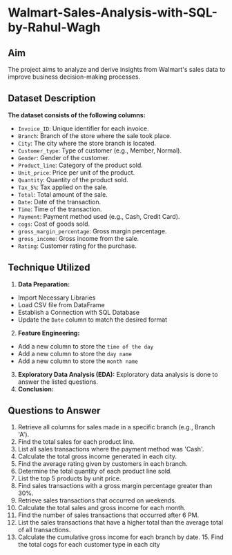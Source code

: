 # Walmart-Sales-Analysis-with-SQL-by-Rahul-Wagh

## Aim
The project aims to analyze and derive insights from Walmart's sales data to improve business decision-making processes.

## Dataset Description
**The dataset consists of the following columns:**
- `Invoice_ID`: Unique identifier for each invoice.
- `Branch`: Branch of the store where the sale took place.
- `City`: The city where the store branch is located.
- `Customer_type`: Type of customer (e.g., Member, Normal).
- `Gender`: Gender of the customer.
- `Product_line`: Category of the product sold.
- `Unit_price`: Price per unit of the product.
- `Quantity`: Quantity of the product sold.
- `Tax_5%`: Tax applied on the sale.
- `Total`: Total amount of the sale.
- `Date`: Date of the transaction.
- `Time`: Time of the transaction.
- `Payment`: Payment method used (e.g., Cash, Credit Card).
- `cogs`: Cost of goods sold.
- `gross_margin_percentage`: Gross margin percentage.
- `gross_income`: Gross income from the sale.
- `Rating`: Customer rating for the purchase.

## Technique Utilized
1. **Data Preparation:**
  - Import Necessary Libraries
  - Load CSV file from DataFrame
  - Establish a Connection with SQL Database
  - Update the `Date` column to match the desired format 

2. **Feature Engineering:**
  - Add a new column to store the `time of the day`
  - Add a new column to store the `day name`
  - Add a new column to store the `month name`

3. **Exploratory Data Analysis (EDA):** Exploratory data analysis is done to answer the listed questions.
5. **Conclusion:**

## Questions to Answer
1. Retrieve all columns for sales made in a specific branch (e.g., Branch 'A').
2. Find the total sales for each product line.
3. List all sales transactions where the payment method was 'Cash'.
4. Calculate the total gross income generated in each city. 
5. Find the average rating given by customers in each branch. 
6. Determine the total quantity of each product line sold.
7. List the top 5 products by unit price. 
8. Find sales transactions with a gross margin percentage greater than 30%.
9. Retrieve sales transactions that occurred on weekends.
10. Calculate the total sales and gross income for each month. 
11. Find the number of sales transactions that occurred after 6 PM.
12. List the sales transactions that have a higher total than the average total of all transactions. 
13. Calculate the cumulative gross income for each branch by date. 15. Find the total cogs for each customer type in each city
